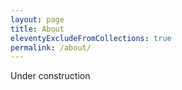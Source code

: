 ```yaml
---
layout: page
title: About
eleventyExcludeFromCollections: true
permalink: /about/
---
```


Under construction
